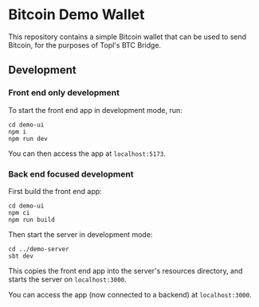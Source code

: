 # Bitcoin Demo Wallet

This repository contains a simple Bitcoin wallet that can be used to send Bitcoin, for the purposes of Topl's BTC Bridge.

## Development

### Front end only development

To start the front end app in development mode, run:
```
cd demo-ui
npm i
npm run dev
```

You can then access the app at `localhost:5173`.

### Back end focused development

First build the front end app:

```
cd demo-ui
npm ci
npm run build
```

Then start the server in development mode:

```
cd ../demo-server
sbt dev
```

This copies the front end app into the server's resources directory, and starts the server on `localhost:3000`.

You can access the app (now connected to a backend) at `localhost:3000`.